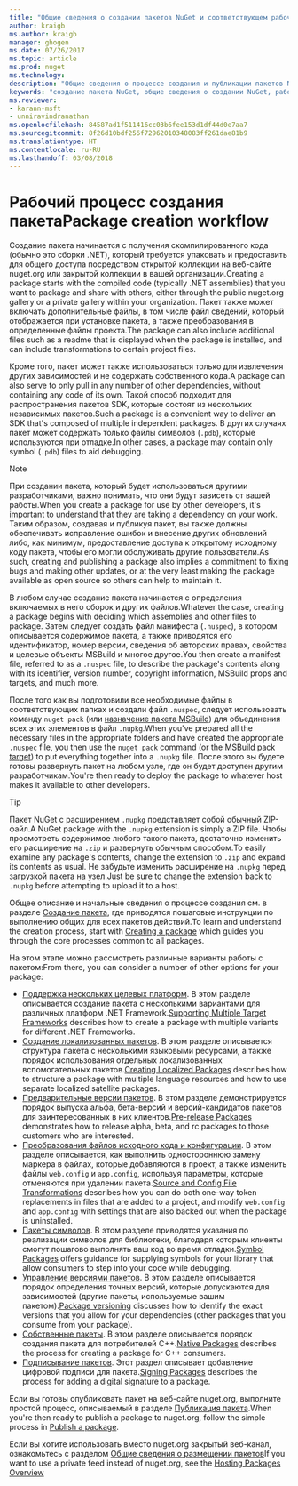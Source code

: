 ```yaml
---
title: "Общие сведения о создании пакетов NuGet и соответствующем рабочем процессе | Документы Майкрософт"
author: kraigb
ms.author: kraigb
manager: ghogen
ms.date: 07/26/2017
ms.topic: article
ms.prod: nuget
ms.technology: 
description: "Общие сведения о процессе создания и публикации пакетов NuGet со ссылками на отдельные части процесса."
keywords: "создание пакета NuGet, общие сведения о создании NuGet, рабочий процесс создания NuGet, рабочий процесс создания пакета, общие сведения о процессе создания пакета."
ms.reviewer:
- karann-msft
- unniravindranathan
ms.openlocfilehash: 84587ad1f511416cc03b6fee153d1df44d0e7aa7
ms.sourcegitcommit: 8f26d10bdf256f72962010348083ff261dae81b9
ms.translationtype: HT
ms.contentlocale: ru-RU
ms.lasthandoff: 03/08/2018
---
```

# <a name="package-creation-workflow"></a><span data-ttu-id="17bba-104">Рабочий процесс создания пакета</span><span class="sxs-lookup"><span data-stu-id="17bba-104">Package creation workflow</span></span>

<span data-ttu-id="17bba-105">Создание пакета начинается с получения скомпилированного кода (обычно это сборки .NET), который требуется упаковать и предоставить для общего доступа посредством открытой коллекции на веб-сайте nuget.org или закрытой коллекции в вашей организации.</span><span class="sxs-lookup"><span data-stu-id="17bba-105">Creating a package starts with the compiled code (typically .NET assemblies) that you want to package and share with others, either through the public nuget.org gallery or a private gallery within your organization.</span></span> <span data-ttu-id="17bba-106">Пакет также может включать дополнительные файлы, в том числе файл сведений, который отображается при установке пакета, а также преобразования в определенные файлы проекта.</span><span class="sxs-lookup"><span data-stu-id="17bba-106">The package can also include additional files such as a readme that is displayed when the package is installed, and can include transformations to certain project files.</span></span>

<span data-ttu-id="17bba-107">Кроме того, пакет может также использоваться только для извлечения других зависимостей и не содержать собственного кода.</span><span class="sxs-lookup"><span data-stu-id="17bba-107">A package can also serve to only pull in any number of other dependencies, without containing any code of its own.</span></span> <span data-ttu-id="17bba-108">Такой способ подходит для распространения пакетов SDK, которые состоят из нескольких независимых пакетов.</span><span class="sxs-lookup"><span data-stu-id="17bba-108">Such a package is a convenient way to deliver an SDK that's composed of multiple independent packages.</span></span> <span data-ttu-id="17bba-109">В других случаях пакет может содержать только файлы символов (`.pdb`), которые используются при отладке.</span><span class="sxs-lookup"><span data-stu-id="17bba-109">In other cases, a package may contain only symbol (`.pdb`) files to aid debugging.</span></span>

> [!Note]
> <span data-ttu-id="17bba-110">При создании пакета, который будет использоваться другими разработчиками, важно понимать, что они будут зависеть от вашей работы.</span><span class="sxs-lookup"><span data-stu-id="17bba-110">When you create a package for use by other developers, it's important to understand that they are taking a dependency on your work.</span></span> <span data-ttu-id="17bba-111">Таким образом, создавая и публикуя пакет, вы также должны обеспечивать исправление ошибок и внесение других обновлений либо, как минимум, предоставление доступа к открытому исходному коду пакета, чтобы его могли обслуживать другие пользователи.</span><span class="sxs-lookup"><span data-stu-id="17bba-111">As such, creating and publishing a package also implies a commitment to fixing bugs and making other updates, or at the very least making the package available as open source so others can help to maintain it.</span></span>

<span data-ttu-id="17bba-112">В любом случае создание пакета начинается с определения включаемых в него сборок и других файлов.</span><span class="sxs-lookup"><span data-stu-id="17bba-112">Whatever the case, creating a package begins with deciding which assemblies and other files to package.</span></span> <span data-ttu-id="17bba-113">Затем следует создать файл манифеста (`.nuspec`), в котором описывается содержимое пакета, а также приводятся его идентификатор, номер версии, сведения об авторских правах, свойства и целевые объекты MSBuild и многое другое.</span><span class="sxs-lookup"><span data-stu-id="17bba-113">You then create a manifest file, referred to as a `.nuspec` file, to describe the package's contents along with its identifier, version number, copyright information, MSBuild props and targets, and much more.</span></span>

<span data-ttu-id="17bba-114">После того как вы подготовили все необходимые файлы в соответствующих папках и создали файл `.nuspec`, следует использовать команду `nuget pack` (или [назначение пакета MSBuild](../reference/msbuild-targets.md)) для объединения всех этих элементов в файл `.nupkg`.</span><span class="sxs-lookup"><span data-stu-id="17bba-114">When you've prepared all the necessary files in the appropriate folders and have created the appropriate `.nuspec` file, you then use the `nuget pack` command (or the [MSBuild pack target](../reference/msbuild-targets.md)) to put everything together into a `.nupkg` file.</span></span> <span data-ttu-id="17bba-115">После этого вы будете готовы развернуть пакет на любом узле, где он будет доступен другим разработчикам.</span><span class="sxs-lookup"><span data-stu-id="17bba-115">You're then ready to deploy the package to whatever host makes it available to other developers.</span></span>

> [!Tip]
> <span data-ttu-id="17bba-116">Пакет NuGet с расширением `.nupkg` представляет собой обычный ZIP-файл.</span><span class="sxs-lookup"><span data-stu-id="17bba-116">A NuGet package with the `.nupkg` extension is simply a ZIP file.</span></span> <span data-ttu-id="17bba-117">Чтобы просмотреть содержимое любого такого пакета, достаточно изменить его расширение на `.zip` и развернуть обычным способом.</span><span class="sxs-lookup"><span data-stu-id="17bba-117">To easily examine any package's contents, change the extension to `.zip` and expand its contents as usual.</span></span> <span data-ttu-id="17bba-118">Не забудьте изменить расширение на `.nupkg` перед загрузкой пакета на узел.</span><span class="sxs-lookup"><span data-stu-id="17bba-118">Just be sure to change the extension back to `.nupkg` before attempting to upload it to a host.</span></span>

<span data-ttu-id="17bba-119">Общее описание и начальные сведения о процессе создания см. в разделе [Создание пакета](../create-packages/creating-a-package.md), где приводятся пошаговые инструкции по выполнению общих для всех пакетов действий.</span><span class="sxs-lookup"><span data-stu-id="17bba-119">To learn and understand the creation process, start with [Creating a package](../create-packages/creating-a-package.md) which guides you through the core processes common to all packages.</span></span>

<span data-ttu-id="17bba-120">На этом этапе можно рассмотреть различные варианты работы с пакетом:</span><span class="sxs-lookup"><span data-stu-id="17bba-120">From there, you can consider a number of other options for your package:</span></span>

- <span data-ttu-id="17bba-121">[Поддержка нескольких целевых платформ](../create-packages/supporting-multiple-target-frameworks.md). В этом разделе описывается создание пакета с несколькими вариантами для различных платформ .NET Framework.</span><span class="sxs-lookup"><span data-stu-id="17bba-121">[Supporting Multiple Target Frameworks](../create-packages/supporting-multiple-target-frameworks.md) describes how to create a package with multiple variants for different .NET Frameworks.</span></span>
- <span data-ttu-id="17bba-122">[Создание локализованных пакетов](../create-packages/creating-localized-packages.md). В этом разделе описывается структура пакета с несколькими языковыми ресурсами, а также порядок использования отдельных локализованных вспомогательных пакетов.</span><span class="sxs-lookup"><span data-stu-id="17bba-122">[Creating Localized Packages](../create-packages/creating-localized-packages.md) describes how to structure a package with multiple language resources and how to use separate localized satellite packages.</span></span>
- <span data-ttu-id="17bba-123">[Предварительные версии пакетов](../create-packages/prerelease-packages.md). В этом разделе демонстрируется порядок выпуска альфа, бета-версий и версий-кандидатов пакетов для заинтересованных в них клиентов.</span><span class="sxs-lookup"><span data-stu-id="17bba-123">[Pre-release Packages](../create-packages/prerelease-packages.md) demonstrates how to release alpha, beta, and rc packages to those customers who are interested.</span></span>
- <span data-ttu-id="17bba-124">[Преобразования файлов исходного кода и конфигурации](../create-packages/source-and-config-file-transformations.md). В этом разделе описывается, как выполнить одностороннюю замену маркера в файлах, которые добавляются в проект, а также изменить файлы `web.config` и `app.config`, используя параметры, которые отменяются при удалении пакета.</span><span class="sxs-lookup"><span data-stu-id="17bba-124">[Source and Config File Transformations](../create-packages/source-and-config-file-transformations.md) describes how you can do both one-way token replacements in files that are added to a project, and modify `web.config` and `app.config` with settings that are also backed out when the package is uninstalled.</span></span>
- <span data-ttu-id="17bba-125">[Пакеты символов](../create-packages/symbol-packages.md). В этом разделе приводятся указания по реализации символов для библиотеки, благодаря которым клиенты смогут пошагово выполнять ваш код во время отладки.</span><span class="sxs-lookup"><span data-stu-id="17bba-125">[Symbol Packages](../create-packages/symbol-packages.md) offers guidance for supplying symbols for your library that allow consumers to step into your code while debugging.</span></span>
- <span data-ttu-id="17bba-126">[Управление версиями пакетов](../reference/package-versioning.md). В этом разделе описывается порядок определения точных версий, которые допускаются для зависимостей (другие пакеты, используемые вашим пакетом).</span><span class="sxs-lookup"><span data-stu-id="17bba-126">[Package versioning](../reference/package-versioning.md) discusses how to identify the exact versions that you allow for your dependencies (other packages that you consume from your package).</span></span>
- <span data-ttu-id="17bba-127">[Собственные пакеты](../create-packages/native-packages.md). В этом разделе описывается порядок создания пакета для потребителей C++.</span><span class="sxs-lookup"><span data-stu-id="17bba-127">[Native Packages](../create-packages/native-packages.md) describes the process for creating a package for C++ consumers.</span></span>
- <span data-ttu-id="17bba-128">[Подписывание пакетов](../create-packages/sign-a-package.md). Этот раздел описывает добавление цифровой подписи для пакета.</span><span class="sxs-lookup"><span data-stu-id="17bba-128">[Signing Packages](../create-packages/sign-a-package.md) describes the process for adding a digital signature to a package.</span></span>

<span data-ttu-id="17bba-129">Если вы готовы опубликовать пакет на веб-сайте nuget.org, выполните простой процесс, описываемый в разделе [Публикация пакета](../create-packages/publish-a-package.md).</span><span class="sxs-lookup"><span data-stu-id="17bba-129">When you're then ready to publish a package to nuget.org, follow the simple process in [Publish a package](../create-packages/publish-a-package.md).</span></span>

<span data-ttu-id="17bba-130">Если вы хотите использовать вместо nuget.org закрытый веб-канал, ознакомьтесь с разделом [Общие сведения о размещении пакетов](../hosting-packages/overview.md)</span><span class="sxs-lookup"><span data-stu-id="17bba-130">If you want to use a private feed instead of nuget.org, see the [Hosting Packages Overview](../hosting-packages/overview.md)</span></span>
